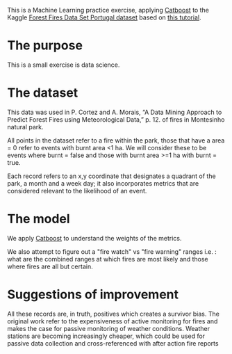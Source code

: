 This is a Machine Learning practice exercise, applying [Catboost](https://catboost.ai/) to the Kaggle [Forest Fires Data Set Portugal dataset](https://www.kaggle.com/datasets/ishandutta/forest-fires-data-set-portugal) based on [this tutorial](https://towardsdatascience.com/an-end-to-end-machine-learning-project-heart-failure-prediction-part-1-ccad0b3b468a).

# The purpose

This is a small exercise is data science.


# The dataset

This data was used in P. Cortez and A. Morais, “A Data Mining Approach to Predict Forest Fires using Meteorological Data,” p. 12. of fires in Montesinho natural park.

All points in the dataset refer to a fire within the park, those that have a area = 0 refer to events with burnt area <1 ha. We will consider these to be events where burnt = false and those with burnt area >=1 ha with burnt = true.

Each record refers to an x,y coordinate that designates a quadrant of the park, a month and a week day; it also incorporates metrics that are considered relevant to the likelihood of an event.


# The model

We apply [Catboost](https://catboost.ai/) to understand the weights of the metrics.

We also attempt to figure out a "fire watch" vs "fire warning" ranges i.e. : what are the combined ranges at which fires are most likely and those where fires are all but certain.


# Suggestions of improvement

All these records are, in truth, positives which creates a survivor bias.
The original work refer to the expensiveness of active monitoring for fires and makes the case for passive monitoring of weather conditions.
Weather stations are becoming increasingly cheaper, which could be used for passive data collection and cross-referenced with after action fire reports

